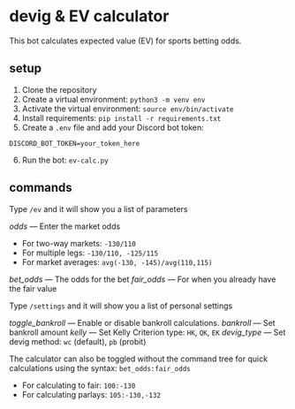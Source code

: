 # devig & EV calculator

This bot calculates expected value (EV) for sports betting odds.

## setup

1. Clone the repository
2. Create a virtual environment: `python3 -m venv env`
3. Activate the virtual environment: `source env/bin/activate`
4. Install requirements: `pip install -r requirements.txt`
5. Create a `.env` file and add your Discord bot token:
   
```
DISCORD_BOT_TOKEN=your_token_here
```

6. Run the bot: `ev-calc.py`

## commands

Type `/ev` and it will show you a list of parameters 

*odds* — Enter the market odds
- For two-way markets: `-130/110`
- For multiple legs: `-130/110, -125/115`
- For market averages: `avg(-130, -145)/avg(110,115)`

*bet_odds* — The odds for the bet
*fair_odds* — For when you already have the fair value

Type `/settings` and it will show you a list of personal settings

*toggle_bankroll* — Enable or disable bankroll calculations.
*bankroll* — Set bankroll amount
*kelly* — Set Kelly Criterion type: `HK`, `QK`, `EK`
*devig_type* — Set devig method: `wc` (default), `pb` (probit)

The calculator can also be toggled without the command tree for quick calculations using the syntax: `bet_odds:fair_odds`

- For calculating to fair: `100:-130`
- For calculating parlays: `105:-130,-132`
